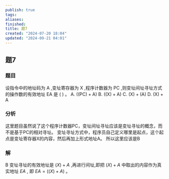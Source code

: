 ```yaml
---
publish: true
tags: 
aliases: 
finished: 
title: 题7
created: "2024-07-20 18:04"
updated: "2024-09-21 04:01"
---
```

## 题7
### 题目
设指令中的地址码为 $\mathrm{A}$ ,变址寄存器为 $\mathrm{X}$ ,程序计数器为 $\mathrm{{PC}}$ ,则变址间址寻址方式的操作数的有效地址 EA 是 ( ) 。
A. $\left( {\left( \mathrm{{PC}}\right) + \mathrm{A}}\right)$ 
B. $\left( {\left( \mathrm{X}\right) + \mathrm{A}}\right)$ 
C. $\left( \mathrm{X}\right) + \left( \mathrm{A}\right)$ 
D. $\left( \mathrm{X}\right) + \mathrm{A}$
### 分析
这里题目虽然说了这个程序计数器PC，变址间址寻址应该是变址寻址的概念，而不是基于PC的相对寻址。
变址寻址方式中，程序员自己定义哪里是起点，这个起点是变址寄存器X的内容，然后再加上形式地址A。
所以这里应该是B
### 解
B
变址寻址的有效地址是 $\left( X\right)  + A$ ,再进行间址,即把 $\left( X\right)  + A$ 中取出的内容作为真实地址 ${EA}$ , 即 ${EA} = \left( {\left( X\right)  + A}\right)$ 。
